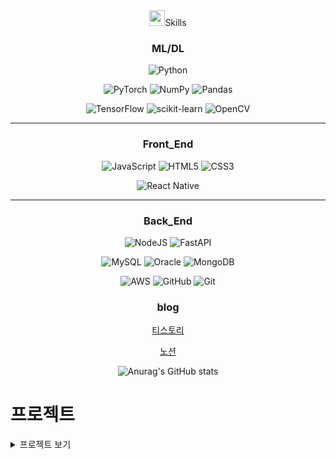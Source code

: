 <div align="center">
 <img src="https://github.com/user-attachments/assets/f061ea67-eb00-4910-bef7-723f5da57c49" width=25px, height=25px/>Skills
 
 ### ML/DL
 
 ![Python](https://img.shields.io/badge/python-3670A0?style=for-the-badge&logo=python&logoColor=ffdd54) 
 
 ![PyTorch](https://img.shields.io/badge/PyTorch-%23EE4C2C.svg?style=for-the-badge&logo=PyTorch&logoColor=white) 	![NumPy](https://img.shields.io/badge/numpy-%23013243.svg?style=for-the-badge&logo=numpy&logoColor=white)  	![Pandas](https://img.shields.io/badge/pandas-%23150458.svg?style=for-the-badge&logo=pandas&logoColor=white) 
 
 ![TensorFlow](https://img.shields.io/badge/TensorFlow-%23FF6F00.svg?style=for-the-badge&logo=TensorFlow&logoColor=white) ![scikit-learn](https://img.shields.io/badge/scikit--learn-%23F7931E.svg?style=for-the-badge&logo=scikit-learn&logoColor=white) 	![OpenCV](https://img.shields.io/badge/opencv-%23white.svg?style=for-the-badge&logo=opencv&logoColor=white) 	
 
 
 <hr/>
 
 ### Front_End
 
 ![JavaScript](https://img.shields.io/badge/javascript-%23323330.svg?style=for-the-badge&logo=javascript&logoColor=%23F7DF1E)   	![HTML5](https://img.shields.io/badge/html5-%23E34F26.svg?style=for-the-badge&logo=html5&logoColor=white)  ![CSS3](https://img.shields.io/badge/css3-%231572B6.svg?style=for-the-badge&logo=css3&logoColor=white)  
 
 
 ![React Native](https://img.shields.io/badge/react_native-%2320232a.svg?style=for-the-badge&logo=react&logoColor=%2361DAFB)
 
 <hr/>
 
 ### Back_End
 ![NodeJS](https://img.shields.io/badge/node.js-6DA55F?style=for-the-badge&logo=node.js&logoColor=white)  ![FastAPI](https://img.shields.io/badge/FastAPI-005571?style=for-the-badge&logo=fastapi) <br/>
 
 ![MySQL](https://img.shields.io/badge/mysql-4479A1.svg?style=for-the-badge&logo=mysql&logoColor=white)  ![Oracle](https://img.shields.io/badge/Oracle-F80000?style=for-the-badge&logo=oracle&logoColor=white) 	![MongoDB](https://img.shields.io/badge/MongoDB-%234ea94b.svg?style=for-the-badge&logo=mongodb&logoColor=white)
 
 
 ![AWS](https://img.shields.io/badge/AWS-%23FF9900.svg?style=for-the-badge&logo=amazon-aws&logoColor=white) ![GitHub](https://img.shields.io/badge/github-%23121011.svg?style=for-the-badge&logo=github&logoColor=white) ![Git](https://img.shields.io/badge/git-%23F05033.svg?style=for-the-badge&logo=git&logoColor=white)
 
 ### blog
 [티스토리](https://hyeon9502.tistory.com/)


 [노션](https://glowing-hardcover-f38.notion.site/b01372b8f80b4566a2dbbcd6b79feaa5?v=5e2e36aabc61493f8ae3fbb086f0071e&pvs=4)
 
 ![Anurag's GitHub stats](https://github-readme-stats.vercel.app/api?username=Songysp&show_icons=true&theme=radical)
 
 </div>
 
 # 프로젝트
 
 <details>
 <summary>프로젝트 보기</summary>
 
 
  # 의사소통 프로젝트
 
 ![의사소통 (3)](https://github.com/user-attachments/assets/1d09799e-45ce-480a-bac2-b509f768de38)
 
의사소통 의료상담 챗봇은 바쁜 일상 속에서 병원을 방문할 시간이 없거나 어느 병원에 가야 할지 고민하는 사용자들을 위해 설계된 헬스케어 솔루션입니다. GPT-NeoX 기반의 Polygloy-ko 모델을 활용하여, 
사용자의 증상을 분석하고 의심되는 질병을 추정하며, 적합한 병원을 추천하고 간단한 대처 방법을 제공합니다.
 
 ### [의사소통 프론트엔드](https://github.com/Songysp/DoctorChat_frontend)
 ### [의사소통 백엔드](https://github.com/Songysp/DoctorChat_BackEnd)

 # PlanUP Project
 ### 플랜업( PLAN UP )

 ![PLAN_UP 기획서_page-0002](https://github.com/user-attachments/assets/ff59fad1-362a-4d70-88a9-5dded9682f5f)
 **취업준비를 위한 여러분들을 위해, 캘린더를 통한 일정관리 서비스를 제공합니다!**
 
 **취업 공고 추가** 
   * 구직 사이트에서 원하시는공고의 url를 입력하셔서, 해당 공고의 정보와 자세한 일정을 캘린더에 바로 추가하실 수 있습니다!
 
   * 해당 공고에 대한 간단한 정보 및 기업정보를 같이 저장하며, 잊어버리지 않도록 취업공고 마감일정과, 추가적인 체크리스트 추가를 통해 취업을 위한 플래너를 관리해보세요!
 
 **자격증 시험 일정 추가**
 
   * 준비하시는 자격증이 있다면, 자격증 검색 기능을 통해,원하시는 자격증 시험 일정을 선택하셔서, 나의 캘린더 일정에 추가할 수 있습니다!
 **플랜 업과 함께 목표를 이루시도록 도와드릴게요!**
 ### [PlanUP FrontEnd](https://github.com/Songysp/PlanUP_frontend)
 ### [PlanUP BackEnd](https://github.com/Songysp/PlanUP_backend)
 
 # CleanEat Project
 * CLEAN EAT는 위생 등급별, 모범 음식점 지정, 위생법 위반 업체들을 지도와 리스트 화면으로 확인할 수 있는 서비스입니다. 사용자는 자신의 위치나 관심 지역에서 신뢰할 수 있는 식당을 쉽게 찾을 수 있습니다.

 ![5조 TEAM BABO - CLEAN EAT-이미지-0](https://github.com/user-attachments/assets/ceaae1f3-86a4-48c7-b38a-fb99f0b0ee86)

 ### [CleanEAT](https://github.com/Songysp/CleanEat-webproject)
 

 

 
 # 논문 리뷰
 
 
 <details>
   <summary>펼치기/접기</summary>
   
   ### BPE (Byte Pair Encoding)
   Neural Machine Translation of Rare Words with Subword Units
   
   [리뷰](https://github.com/Songysp/paper/blob/main/BPE.ipynb)
   
   ### Sequence to Sequence
   Sequence to Sequence Learning with Neural Networks
   
   [리뷰](https://github.com/Songysp/paper/blob/main/Seq%202%20Seq.ipynb)
   
   ### WordPiece Tokenizer
   Google’s Neural Machine Translation System: Bridging the Gap between Human and Machine Translation
   
   [리뷰](https://github.com/Songysp/paper/blob/main/WordPiece%20Tokenizer.ipynb)
 
 </details>
 
 
 # Gradient-Boosting 분석
 ### [Gradient-Boosting](https://github.com/Songysp/Gradient-Boosting)
 
 # CNN_model_classification
 ### [CNN모델 활용 손글씨 분류](https://github.com/Songysp/Gradient-Boosting/blob/main/%EA%B3%BC%EC%A0%9C2_ing.ipynb)
 
 # **1. GTZAN Dataset - Music Genre Classification 데이터셋 활용 음악 장르 분류**
 ### [음악 장르 분류](https://github.com/Songysp/Music-Genre-Classification.io/blob/main/%EC%9D%8C%EC%95%85%EC%9E%A5%EB%A5%B4%20%EB%B6%84%EB%A5%98%ED%95%98%EA%B8%B0.ipynb)
 
 </details>


